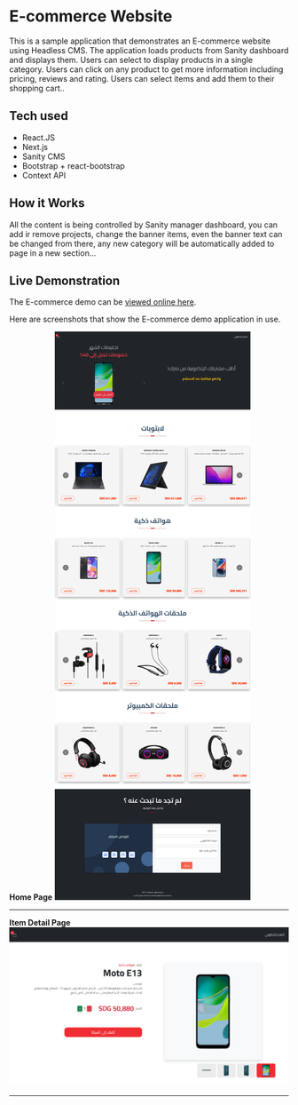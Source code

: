 # E-commerce Website

This is a sample application that demonstrates an E-commerce website using Headless CMS. The application loads
products from Sanity dashboard and displays them. Users can select to display products in a single category. Users can
click on any product to get more information including pricing, reviews and rating. Users can select items and
add them to their shopping cart..

## Tech used

- React.JS
- Next.js
- Sanity CMS
- Bootstrap + react-bootstrap
- Context API

## How it Works

All the content is being controlled by Sanity manager dashboard, you can add ir remove projects, change the banner items, even the banner text can be changed from there, any new category will be automatically added to page in a new section...

## Live Demonstration

The E-commerce demo can be [viewed online here](https://tech-e-commerce-one.vercel.app/).

Here are screenshots that show the E-commerce demo application in use.

**Home Page**
![Home Page](./screenshots/homePage.png)

---

**Item Detail Page**
![Item Detail](/screenshots/productPage.png)

---
